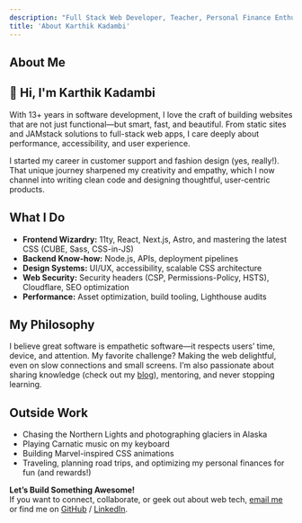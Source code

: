 ```yaml
---
description: "Full Stack Web Developer, Teacher, Personal Finance Enthusiast"
title: 'About Karthik Kadambi'
---
```

<section class="about">
  <h1>About Me</h1>

  <h2>👋 Hi, I'm Karthik Kadambi</h2>
  <p>
    With 13+ years in software development, I love the craft of building websites that are not just functional—but smart, fast, and beautiful. From static sites and JAMstack solutions to full-stack web apps, I care deeply about performance, accessibility, and user experience.
  </p>
  <p>
    I started my career in customer support and fashion design (yes, really!). That unique journey sharpened my creativity and empathy, which I now channel into writing clean code and designing thoughtful, user-centric products.
  </p>

  <h2>What I Do</h2>
  <ul>
    <li><strong>Frontend Wizardry:</strong> 11ty, React, Next.js, Astro, and mastering the latest CSS (CUBE, Sass, CSS-in-JS)</li>
    <li><strong>Backend Know-how:</strong> Node.js, APIs, deployment pipelines</li>
    <li><strong>Design Systems:</strong> UI/UX, accessibility, scalable CSS architecture</li>
    <li><strong>Web Security:</strong> Security headers (CSP, Permissions-Policy, HSTS), Cloudflare, SEO optimization</li>
    <li><strong>Performance:</strong> Asset optimization, build tooling, Lighthouse audits</li>
  </ul>

  <h2>My Philosophy</h2>
  <p>
    I believe great software is empathetic software—it respects users’ time, device, and attention. My favorite challenge? Making the web delightful, even on slow connections and small screens. I’m also passionate about sharing knowledge (check out my <a href="/content/">blog</a>), mentoring, and never stopping learning.
  </p>

  <h2>Outside Work</h2>
  <ul>
    <li>Chasing the Northern Lights and photographing glaciers in Alaska</li>
    <li>Playing Carnatic music on my keyboard</li>
    <li>Building Marvel-inspired CSS animations</li>
    <li>Traveling, planning road trips, and optimizing my personal finances for fun (and rewards!)</li>
  </ul>

  <p>
    <strong>Let’s Build Something Awesome!</strong><br>
    If you want to connect, collaborate, or geek out about web tech, 
    <a href="mailto:karthik@example.com">email me</a> or find me on 
    <a href="https://github.com/">GitHub</a> /
    <a href="https://linkedin.com/">LinkedIn</a>.
  </p>
</section>